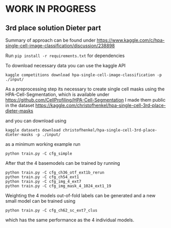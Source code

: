 # WORK IN PROGRESS


## 3rd place solution Dieter part




Summary of approach can be found under 
https://www.kaggle.com/c/hpa-single-cell-image-classification/discussion/238898


Run `pip install -r requirements.txt` for dependencies

To download necessary data you can use the kaggle API


```
kaggle competitions download hpa-single-cell-image-classification -p ./input/
```

As a preprocessing step its necessary to create single cell masks using the HPA-Cell-Segmentation, which is available under https://github.com/CellProfiling/HPA-Cell-Segmentation
I made them public in the dataset https://kaggle.com/christofhenkel/hpa-single-cell-3rd-place-dieter-masks

and you can download using 

```
kaggle datasets download christofhenkel/hpa-single-cell-3rd-place-dieter-masks -p ./input/
```

as a minimum working example run 

```
python train.py -C cfg_simple
```

After that the 4 basemodels can be trained by running

```
python train.py -C cfg_ch36_otf_ext1b_rerun
python train.py -C cfg_ch54_ext1
python train.py -C cfg_img_4_ext7
python train.py -C cfg_img_mask_4_1024_ext1_19
```

Weighting the 4 models out-of-fold labels can be generated and a new small model can be trained using 

```
python train.py -C cfg_ch62_sc_ext7_clus
```

which has the same performance as the 4 individual models.

